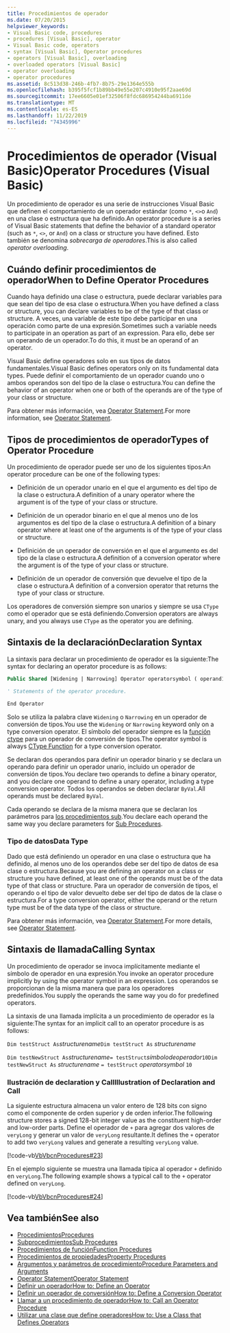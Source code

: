 ```yaml
---
title: Procedimientos de operador
ms.date: 07/20/2015
helpviewer_keywords:
- Visual Basic code, procedures
- procedures [Visual Basic], operator
- Visual Basic code, operators
- syntax [Visual Basic], Operator procedures
- operators [Visual Basic], overloading
- overloaded operators [Visual Basic]
- operator overloading
- operator procedures
ms.assetid: 8c513d38-246b-4fb7-8b75-29e1364e555b
ms.openlocfilehash: b395f5fcf1b89bb49e55e207c4910e95f2aae69d
ms.sourcegitcommit: 17ee6605e01ef32506f8fdc686954244ba6911de
ms.translationtype: MT
ms.contentlocale: es-ES
ms.lasthandoff: 11/22/2019
ms.locfileid: "74345996"
---
```

# <a name="operator-procedures-visual-basic"></a><span data-ttu-id="37be4-102">Procedimientos de operador (Visual Basic)</span><span class="sxs-lookup"><span data-stu-id="37be4-102">Operator Procedures (Visual Basic)</span></span>

<span data-ttu-id="37be4-103">Un procedimiento de operador es una serie de instrucciones Visual Basic que definen el comportamiento de un operador estándar (como `*`, `<>`o `And`) en una clase o estructura que ha definido.</span><span class="sxs-lookup"><span data-stu-id="37be4-103">An operator procedure is a series of Visual Basic statements that define the behavior of a standard operator (such as `*`, `<>`, or `And`) on a class or structure you have defined.</span></span> <span data-ttu-id="37be4-104">Esto también se denomina *sobrecarga de operadores*.</span><span class="sxs-lookup"><span data-stu-id="37be4-104">This is also called *operator overloading*.</span></span>

## <a name="when-to-define-operator-procedures"></a><span data-ttu-id="37be4-105">Cuándo definir procedimientos de operador</span><span class="sxs-lookup"><span data-stu-id="37be4-105">When to Define Operator Procedures</span></span>

<span data-ttu-id="37be4-106">Cuando haya definido una clase o estructura, puede declarar variables para que sean del tipo de esa clase o estructura.</span><span class="sxs-lookup"><span data-stu-id="37be4-106">When you have defined a class or structure, you can declare variables to be of the type of that class or structure.</span></span> <span data-ttu-id="37be4-107">A veces, una variable de este tipo debe participar en una operación como parte de una expresión.</span><span class="sxs-lookup"><span data-stu-id="37be4-107">Sometimes such a variable needs to participate in an operation as part of an expression.</span></span> <span data-ttu-id="37be4-108">Para ello, debe ser un operando de un operador.</span><span class="sxs-lookup"><span data-stu-id="37be4-108">To do this, it must be an operand of an operator.</span></span>

<span data-ttu-id="37be4-109">Visual Basic define operadores solo en sus tipos de datos fundamentales.</span><span class="sxs-lookup"><span data-stu-id="37be4-109">Visual Basic defines operators only on its fundamental data types.</span></span> <span data-ttu-id="37be4-110">Puede definir el comportamiento de un operador cuando uno o ambos operandos son del tipo de la clase o estructura.</span><span class="sxs-lookup"><span data-stu-id="37be4-110">You can define the behavior of an operator when one or both of the operands are of the type of your class or structure.</span></span>

<span data-ttu-id="37be4-111">Para obtener más información, vea [Operator Statement](../../../../visual-basic/language-reference/statements/operator-statement.md).</span><span class="sxs-lookup"><span data-stu-id="37be4-111">For more information, see [Operator Statement](../../../../visual-basic/language-reference/statements/operator-statement.md).</span></span>

## <a name="types-of-operator-procedure"></a><span data-ttu-id="37be4-112">Tipos de procedimientos de operador</span><span class="sxs-lookup"><span data-stu-id="37be4-112">Types of Operator Procedure</span></span>

<span data-ttu-id="37be4-113">Un procedimiento de operador puede ser uno de los siguientes tipos:</span><span class="sxs-lookup"><span data-stu-id="37be4-113">An operator procedure can be one of the following types:</span></span>

- <span data-ttu-id="37be4-114">Definición de un operador unario en el que el argumento es del tipo de la clase o estructura.</span><span class="sxs-lookup"><span data-stu-id="37be4-114">A definition of a unary operator where the argument is of the type of your class or structure.</span></span>

- <span data-ttu-id="37be4-115">Definición de un operador binario en el que al menos uno de los argumentos es del tipo de la clase o estructura.</span><span class="sxs-lookup"><span data-stu-id="37be4-115">A definition of a binary operator where at least one of the arguments is of the type of your class or structure.</span></span>

- <span data-ttu-id="37be4-116">Definición de un operador de conversión en el que el argumento es del tipo de la clase o estructura.</span><span class="sxs-lookup"><span data-stu-id="37be4-116">A definition of a conversion operator where the argument is of the type of your class or structure.</span></span>

- <span data-ttu-id="37be4-117">Definición de un operador de conversión que devuelve el tipo de la clase o estructura.</span><span class="sxs-lookup"><span data-stu-id="37be4-117">A definition of a conversion operator that returns the type of your class or structure.</span></span>

 <span data-ttu-id="37be4-118">Los operadores de conversión siempre son unarios y siempre se usa `CType` como el operador que se está definiendo.</span><span class="sxs-lookup"><span data-stu-id="37be4-118">Conversion operators are always unary, and you always use `CType` as the operator you are defining.</span></span>

## <a name="declaration-syntax"></a><span data-ttu-id="37be4-119">Sintaxis de la declaración</span><span class="sxs-lookup"><span data-stu-id="37be4-119">Declaration Syntax</span></span>

<span data-ttu-id="37be4-120">La sintaxis para declarar un procedimiento de operador es la siguiente:</span><span class="sxs-lookup"><span data-stu-id="37be4-120">The syntax for declaring an operator procedure is as follows:</span></span>

```vb
Public Shared [Widening | Narrowing] Operator operatorsymbol ( operand1 [,  operand2 ]) As datatype

' Statements of the operator procedure.

End Operator
```

<span data-ttu-id="37be4-121">Solo se utiliza la palabra clave `Widening` o `Narrowing` en un operador de conversión de tipos.</span><span class="sxs-lookup"><span data-stu-id="37be4-121">You use the `Widening` or `Narrowing` keyword only on a type conversion operator.</span></span> <span data-ttu-id="37be4-122">El símbolo del operador siempre es la [función ctype](../../../../visual-basic/language-reference/functions/ctype-function.md) para un operador de conversión de tipos.</span><span class="sxs-lookup"><span data-stu-id="37be4-122">The operator symbol is always [CType Function](../../../../visual-basic/language-reference/functions/ctype-function.md) for a type conversion operator.</span></span>

<span data-ttu-id="37be4-123">Se declaran dos operandos para definir un operador binario y se declara un operando para definir un operador unario, incluido un operador de conversión de tipos.</span><span class="sxs-lookup"><span data-stu-id="37be4-123">You declare two operands to define a binary operator, and you declare one operand to define a unary operator, including a type conversion operator.</span></span> <span data-ttu-id="37be4-124">Todos los operandos se deben declarar `ByVal`.</span><span class="sxs-lookup"><span data-stu-id="37be4-124">All operands must be declared `ByVal`.</span></span>

<span data-ttu-id="37be4-125">Cada operando se declara de la misma manera que se declaran los parámetros para [los procedimientos sub](./sub-procedures.md).</span><span class="sxs-lookup"><span data-stu-id="37be4-125">You declare each operand the same way you declare parameters for [Sub Procedures](./sub-procedures.md).</span></span>

### <a name="data-type"></a><span data-ttu-id="37be4-126">Tipo de datos</span><span class="sxs-lookup"><span data-stu-id="37be4-126">Data Type</span></span>

<span data-ttu-id="37be4-127">Dado que está definiendo un operador en una clase o estructura que ha definido, al menos uno de los operandos debe ser del tipo de datos de esa clase o estructura.</span><span class="sxs-lookup"><span data-stu-id="37be4-127">Because you are defining an operator on a class or structure you have defined, at least one of the operands must be of the data type of that class or structure.</span></span> <span data-ttu-id="37be4-128">Para un operador de conversión de tipos, el operando o el tipo de valor devuelto debe ser del tipo de datos de la clase o estructura.</span><span class="sxs-lookup"><span data-stu-id="37be4-128">For a type conversion operator, either the operand or the return type must be of the data type of the class or structure.</span></span>

<span data-ttu-id="37be4-129">Para obtener más información, vea [Operator Statement](../../../../visual-basic/language-reference/statements/operator-statement.md).</span><span class="sxs-lookup"><span data-stu-id="37be4-129">For more details, see [Operator Statement](../../../../visual-basic/language-reference/statements/operator-statement.md).</span></span>

## <a name="calling-syntax"></a><span data-ttu-id="37be4-130">Sintaxis de llamada</span><span class="sxs-lookup"><span data-stu-id="37be4-130">Calling Syntax</span></span>

<span data-ttu-id="37be4-131">Un procedimiento de operador se invoca implícitamente mediante el símbolo de operador en una expresión.</span><span class="sxs-lookup"><span data-stu-id="37be4-131">You invoke an operator procedure implicitly by using the operator symbol in an expression.</span></span> <span data-ttu-id="37be4-132">Los operandos se proporcionan de la misma manera que para los operadores predefinidos.</span><span class="sxs-lookup"><span data-stu-id="37be4-132">You supply the operands the same way you do for predefined operators.</span></span>

<span data-ttu-id="37be4-133">La sintaxis de una llamada implícita a un procedimiento de operador es la siguiente:</span><span class="sxs-lookup"><span data-stu-id="37be4-133">The syntax for an implicit call to an operator procedure is as follows:</span></span>

<span data-ttu-id="37be4-134">`Dim testStruct As`*structurename*</span><span class="sxs-lookup"><span data-stu-id="37be4-134">`Dim testStruct As`  *structurename*</span></span>

<span data-ttu-id="37be4-135">`Dim testNewStruct As`*structurename*`= testStruct`*símbolodeoperador*`10`</span><span class="sxs-lookup"><span data-stu-id="37be4-135">`Dim testNewStruct As`  *structurename*  `= testStruct`  *operatorsymbol*  `10`</span></span>

### <a name="illustration-of-declaration-and-call"></a><span data-ttu-id="37be4-136">Ilustración de declaration y Call</span><span class="sxs-lookup"><span data-stu-id="37be4-136">Illustration of Declaration and Call</span></span>

<span data-ttu-id="37be4-137">La siguiente estructura almacena un valor entero de 128 bits con signo como el componente de orden superior y de orden inferior.</span><span class="sxs-lookup"><span data-stu-id="37be4-137">The following structure stores a signed 128-bit integer value as the constituent high-order and low-order parts.</span></span> <span data-ttu-id="37be4-138">Define el operador de `+` para agregar dos valores de `veryLong` y generar un valor de `veryLong` resultante.</span><span class="sxs-lookup"><span data-stu-id="37be4-138">It defines the `+` operator to add two `veryLong` values and generate a resulting `veryLong` value.</span></span>

[!code-vb[VbVbcnProcedures#23](~/samples/snippets/visualbasic/VS_Snippets_VBCSharp/VbVbcnProcedures/VB/Class1.vb#23)]

<span data-ttu-id="37be4-139">En el ejemplo siguiente se muestra una llamada típica al operador `+` definido en `veryLong`.</span><span class="sxs-lookup"><span data-stu-id="37be4-139">The following example shows a typical call to the `+` operator defined on `veryLong`.</span></span>

[!code-vb[VbVbcnProcedures#24](~/samples/snippets/visualbasic/VS_Snippets_VBCSharp/VbVbcnProcedures/VB/Class1.vb#24)]

## <a name="see-also"></a><span data-ttu-id="37be4-140">Vea también</span><span class="sxs-lookup"><span data-stu-id="37be4-140">See also</span></span>

- [<span data-ttu-id="37be4-141">Procedimientos</span><span class="sxs-lookup"><span data-stu-id="37be4-141">Procedures</span></span>](./index.md)
- [<span data-ttu-id="37be4-142">Subprocedimientos</span><span class="sxs-lookup"><span data-stu-id="37be4-142">Sub Procedures</span></span>](./sub-procedures.md)
- [<span data-ttu-id="37be4-143">Procedimientos de función</span><span class="sxs-lookup"><span data-stu-id="37be4-143">Function Procedures</span></span>](./function-procedures.md)
- [<span data-ttu-id="37be4-144">Procedimientos de propiedades</span><span class="sxs-lookup"><span data-stu-id="37be4-144">Property Procedures</span></span>](./property-procedures.md)
- [<span data-ttu-id="37be4-145">Argumentos y parámetros de procedimiento</span><span class="sxs-lookup"><span data-stu-id="37be4-145">Procedure Parameters and Arguments</span></span>](./procedure-parameters-and-arguments.md)
- [<span data-ttu-id="37be4-146">Operator Statement</span><span class="sxs-lookup"><span data-stu-id="37be4-146">Operator Statement</span></span>](../../../../visual-basic/language-reference/statements/operator-statement.md)
- [<span data-ttu-id="37be4-147">Definir un operador</span><span class="sxs-lookup"><span data-stu-id="37be4-147">How to: Define an Operator</span></span>](./how-to-define-an-operator.md)
- [<span data-ttu-id="37be4-148">Definir un operador de conversión</span><span class="sxs-lookup"><span data-stu-id="37be4-148">How to: Define a Conversion Operator</span></span>](./how-to-define-a-conversion-operator.md)
- [<span data-ttu-id="37be4-149">Llamar a un procedimiento de operador</span><span class="sxs-lookup"><span data-stu-id="37be4-149">How to: Call an Operator Procedure</span></span>](./how-to-call-an-operator-procedure.md)
- [<span data-ttu-id="37be4-150">Utilizar una clase que define operadores</span><span class="sxs-lookup"><span data-stu-id="37be4-150">How to: Use a Class that Defines Operators</span></span>](./how-to-use-a-class-that-defines-operators.md)
